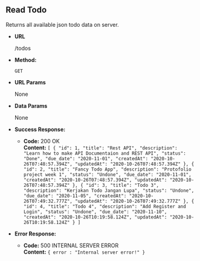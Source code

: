 **Read Todo**
----
  Returns all available json todo data on server.

* **URL**

  /todos

* **Method:**
  
  `GET`
  
*  **URL Params**

   None

* **Data Params**
   
   None

* **Success Response:**

  * **Code:** 200 OK <br />
    **Content:**
    `[
      {
        "id": 1,
        "title": "Rest API",
        "description": "Learn how to make API Documentaion and REST API",
        "status": "Done",
        "due_date": "2020-11-01",
        "createdAt": "2020-10-26T07:48:57.394Z",
        "updatedAt": "2020-10-26T07:48:57.394Z"
      },
      {
        "id": 2,
        "title": "Fancy Todo App",
        "description": "Protofolio project week 1",
        "status": "Undone",
        "due_date": "2020-11-01",
        "createdAt": "2020-10-26T07:48:57.394Z",
        "updatedAt": "2020-10-26T07:48:57.394Z"
      },
      {
        "id": 3,
        "title": "Todo 3",
        "description": "Kerjakan Todo Jangan Lupa",
        "status": "Undone",
        "due_date": "2020-11-05",
        "createdAt": "2020-10-26T07:49:32.777Z",
        "updatedAt": "2020-10-26T07:49:32.777Z"
      },
      {
        "id": 4,
        "title": "Todo 4",
        "description": "Add Register and Login",
        "status": "Undone",
        "due_date": "2020-11-10",
        "createdAt": "2020-10-26T10:19:58.124Z",
        "updatedAt": "2020-10-26T10:19:58.124Z"
      }
    ]`
 
* **Error Response:**

  * **Code:** 500 INTERNAL SERVER ERROR <br />
    **Content:** `{ error : "Internal server error!" }`